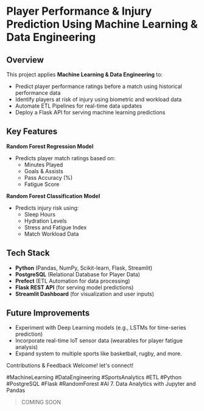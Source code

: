 # Player Performance & Injury Prediction Using Machine Learning & Data Engineering

## Overview  
This project applies **Machine Learning & Data Engineering** to:  
- Predict player performance ratings before a match using historical performance data  
- Identify players at risk of injury using biometric and workload data  
- Automate ETL Pipelines for real-time data updates  
- Deploy a Flask API for serving machine learning predictions

## Key Features  
**Random Forest Regression Model**
- Predicts player match ratings based on:
  - Minutes Played
  - Goals & Assists
  - Pass Accuracy (%)
  - Fatigue Score

**Random Forest Classification Model**
- Predicts injury risk using:
  - Sleep Hours
  - Hydration Levels
  - Stress and Fatigue Index
  - Match Workload Data

## Tech Stack  
- **Python** (Pandas, NumPy, Scikit-learn, Flask, Streamlit)  
- **PostgreSQL** (Relational Database for Player Data)  
- **Prefect** (ETL Automation for data processing)  
- **Flask REST API** (for serving model predictions)  
- **Streamlit Dashboard** (for visualization and user inputs)

## Future Improvements  
- Experiment with Deep Learning models (e.g., LSTMs for time-series prediction)  
- Incorporate real-time IoT sensor data (wearables for player fatigue analysis)  
- Expand system to multiple sports like basketball, rugby, and more.

Contributions & Feedback Welcome!
let's connect! 

#MachineLearning #DataEngineering #SportsAnalytics #ETL #Python #PostgreSQL #Flask #RandomForest #AI
7. Data Analytics with Jupyter and Pandas
> COMING SOON
